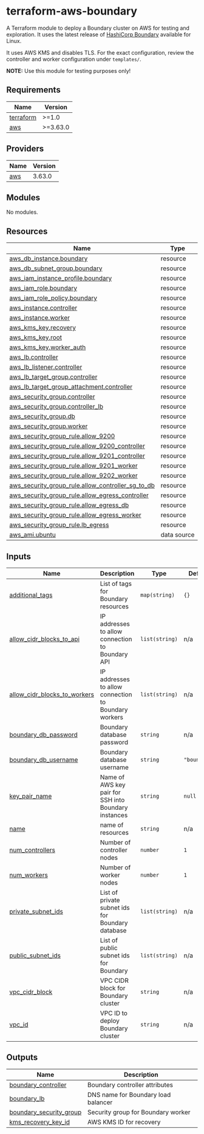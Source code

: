 # terraform-aws-boundary

A Terraform module to deploy a Boundary cluster on AWS for testing and exploration.
It uses the latest release of
[HashiCorp Boundary](https://www.boundaryproject.io/) available for Linux.

It uses AWS KMS and disables TLS. For the exact configuration,
review the controller and worker configuration under
`templates/`.

**NOTE:** Use this module for testing purposes only!

## Requirements

| Name | Version |
|------|---------|
| <a name="requirement_terraform"></a> [terraform](#requirement\_terraform) | >=1.0 |
| <a name="requirement_aws"></a> [aws](#requirement\_aws) | >=3.63.0 |

## Providers

| Name | Version |
|------|---------|
| <a name="provider_aws"></a> [aws](#provider\_aws) | 3.63.0 |

## Modules

No modules.

## Resources

| Name | Type |
|------|------|
| [aws_db_instance.boundary](https://registry.terraform.io/providers/hashicorp/aws/latest/docs/resources/db_instance) | resource |
| [aws_db_subnet_group.boundary](https://registry.terraform.io/providers/hashicorp/aws/latest/docs/resources/db_subnet_group) | resource |
| [aws_iam_instance_profile.boundary](https://registry.terraform.io/providers/hashicorp/aws/latest/docs/resources/iam_instance_profile) | resource |
| [aws_iam_role.boundary](https://registry.terraform.io/providers/hashicorp/aws/latest/docs/resources/iam_role) | resource |
| [aws_iam_role_policy.boundary](https://registry.terraform.io/providers/hashicorp/aws/latest/docs/resources/iam_role_policy) | resource |
| [aws_instance.controller](https://registry.terraform.io/providers/hashicorp/aws/latest/docs/resources/instance) | resource |
| [aws_instance.worker](https://registry.terraform.io/providers/hashicorp/aws/latest/docs/resources/instance) | resource |
| [aws_kms_key.recovery](https://registry.terraform.io/providers/hashicorp/aws/latest/docs/resources/kms_key) | resource |
| [aws_kms_key.root](https://registry.terraform.io/providers/hashicorp/aws/latest/docs/resources/kms_key) | resource |
| [aws_kms_key.worker_auth](https://registry.terraform.io/providers/hashicorp/aws/latest/docs/resources/kms_key) | resource |
| [aws_lb.controller](https://registry.terraform.io/providers/hashicorp/aws/latest/docs/resources/lb) | resource |
| [aws_lb_listener.controller](https://registry.terraform.io/providers/hashicorp/aws/latest/docs/resources/lb_listener) | resource |
| [aws_lb_target_group.controller](https://registry.terraform.io/providers/hashicorp/aws/latest/docs/resources/lb_target_group) | resource |
| [aws_lb_target_group_attachment.controller](https://registry.terraform.io/providers/hashicorp/aws/latest/docs/resources/lb_target_group_attachment) | resource |
| [aws_security_group.controller](https://registry.terraform.io/providers/hashicorp/aws/latest/docs/resources/security_group) | resource |
| [aws_security_group.controller_lb](https://registry.terraform.io/providers/hashicorp/aws/latest/docs/resources/security_group) | resource |
| [aws_security_group.db](https://registry.terraform.io/providers/hashicorp/aws/latest/docs/resources/security_group) | resource |
| [aws_security_group.worker](https://registry.terraform.io/providers/hashicorp/aws/latest/docs/resources/security_group) | resource |
| [aws_security_group_rule.allow_9200](https://registry.terraform.io/providers/hashicorp/aws/latest/docs/resources/security_group_rule) | resource |
| [aws_security_group_rule.allow_9200_controller](https://registry.terraform.io/providers/hashicorp/aws/latest/docs/resources/security_group_rule) | resource |
| [aws_security_group_rule.allow_9201_controller](https://registry.terraform.io/providers/hashicorp/aws/latest/docs/resources/security_group_rule) | resource |
| [aws_security_group_rule.allow_9201_worker](https://registry.terraform.io/providers/hashicorp/aws/latest/docs/resources/security_group_rule) | resource |
| [aws_security_group_rule.allow_9202_worker](https://registry.terraform.io/providers/hashicorp/aws/latest/docs/resources/security_group_rule) | resource |
| [aws_security_group_rule.allow_controller_sg_to_db](https://registry.terraform.io/providers/hashicorp/aws/latest/docs/resources/security_group_rule) | resource |
| [aws_security_group_rule.allow_egress_controller](https://registry.terraform.io/providers/hashicorp/aws/latest/docs/resources/security_group_rule) | resource |
| [aws_security_group_rule.allow_egress_db](https://registry.terraform.io/providers/hashicorp/aws/latest/docs/resources/security_group_rule) | resource |
| [aws_security_group_rule.allow_egress_worker](https://registry.terraform.io/providers/hashicorp/aws/latest/docs/resources/security_group_rule) | resource |
| [aws_security_group_rule.lb_egress](https://registry.terraform.io/providers/hashicorp/aws/latest/docs/resources/security_group_rule) | resource |
| [aws_ami.ubuntu](https://registry.terraform.io/providers/hashicorp/aws/latest/docs/data-sources/ami) | data source |

## Inputs

| Name | Description | Type | Default | Required |
|------|-------------|------|---------|:--------:|
| <a name="input_additional_tags"></a> [additional\_tags](#input\_additional\_tags) | List of tags for Boundary resources | `map(string)` | `{}` | no |
| <a name="input_allow_cidr_blocks_to_api"></a> [allow\_cidr\_blocks\_to\_api](#input\_allow\_cidr\_blocks\_to\_api) | IP addresses to allow connection to Boundary API | `list(string)` | n/a | yes |
| <a name="input_allow_cidr_blocks_to_workers"></a> [allow\_cidr\_blocks\_to\_workers](#input\_allow\_cidr\_blocks\_to\_workers) | IP addresses to allow connection to Boundary workers | `list(string)` | n/a | yes |
| <a name="input_boundary_db_password"></a> [boundary\_db\_password](#input\_boundary\_db\_password) | Boundary database password | `string` | n/a | yes |
| <a name="input_boundary_db_username"></a> [boundary\_db\_username](#input\_boundary\_db\_username) | Boundary database username | `string` | `"boundary"` | no |
| <a name="input_key_pair_name"></a> [key\_pair\_name](#input\_key\_pair\_name) | Name of AWS key pair for SSH into Boundary instances | `string` | `null` | no |
| <a name="input_name"></a> [name](#input\_name) | name of resources | `string` | n/a | yes |
| <a name="input_num_controllers"></a> [num\_controllers](#input\_num\_controllers) | Number of controller nodes | `number` | `1` | no |
| <a name="input_num_workers"></a> [num\_workers](#input\_num\_workers) | Number of worker nodes | `number` | `1` | no |
| <a name="input_private_subnet_ids"></a> [private\_subnet\_ids](#input\_private\_subnet\_ids) | List of private subnet ids for Boundary database | `list(string)` | n/a | yes |
| <a name="input_public_subnet_ids"></a> [public\_subnet\_ids](#input\_public\_subnet\_ids) | List of public subnet ids for Boundary | `list(string)` | n/a | yes |
| <a name="input_vpc_cidr_block"></a> [vpc\_cidr\_block](#input\_vpc\_cidr\_block) | VPC CIDR block for Boundary cluster | `string` | n/a | yes |
| <a name="input_vpc_id"></a> [vpc\_id](#input\_vpc\_id) | VPC ID to deploy Boundary cluster | `string` | n/a | yes |

## Outputs

| Name | Description |
|------|-------------|
| <a name="output_boundary_controller"></a> [boundary\_controller](#output\_boundary\_controller) | Boundary controller attributes |
| <a name="output_boundary_lb"></a> [boundary\_lb](#output\_boundary\_lb) | DNS name for Boundary load balancer |
| <a name="output_boundary_security_group"></a> [boundary\_security\_group](#output\_boundary\_security\_group) | Security group for Boundary worker |
| <a name="output_kms_recovery_key_id"></a> [kms\_recovery\_key\_id](#output\_kms\_recovery\_key\_id) | AWS KMS ID for recovery |
